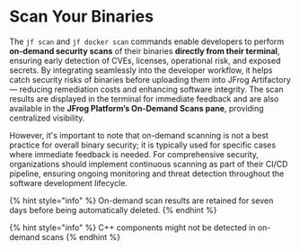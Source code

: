 # Scan Your Binaries

The `jf scan` and `jf docker scan` commands enable developers to perform **on-demand security scans** of their binaries **directly from their terminal**, ensuring early detection of CVEs, licenses, operational risk, and exposed secrets. By integrating seamlessly into the developer workflow, it helps catch security risks of binaries before uploading them into JFrog Artifactory — reducing remediation costs and enhancing software integrity. The scan results are displayed in the terminal for immediate feedback and are also available in the **JFrog Platform’s On-Demand Scans pane**, providing centralized visibility.

However, it's important to note that on-demand scanning is not a best practice for overall binary security; it is typically used for specific cases where immediate feedback is needed. For comprehensive security, organizations should implement continuous scanning as part of their CI/CD pipeline, ensuring ongoing monitoring and threat detection throughout the software development lifecycle.

{% hint style="info" %}
On-demand scan results are retained for seven days before being automatically deleted.
{% endhint %}

{% hint style="info" %}
C++ components might not be detected in on-demand scans
{% endhint %}

